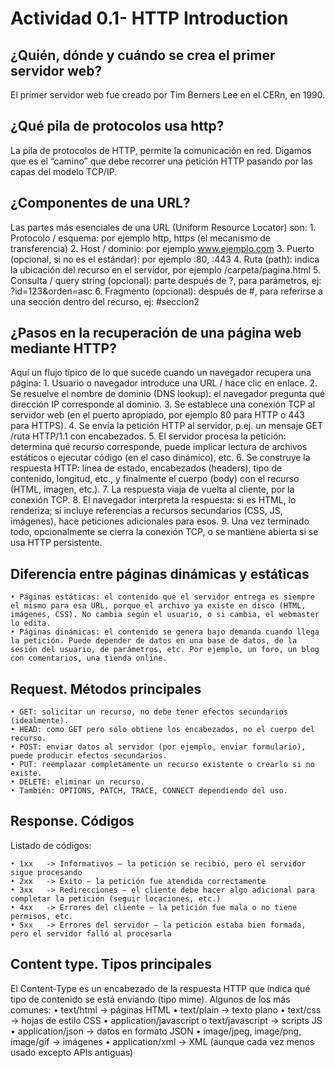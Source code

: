 # Actividad 0.1- HTTP Introduction

## ¿Quién, dónde y cuándo se crea el primer servidor web?

El primer servidor web fue creado por Tim Berners Lee en el CERn, en 1990.

## ¿Qué pila de protocolos usa http?
	
La pila de protocolos de HTTP, permite la comunicación en red. Digamos que es el “camino” que debe recorrer una petición HTTP pasando por las capas del modelo TCP/IP. 

## ¿Componentes de una URL?
	
Las partes más esenciales de una URL (Uniform Resource Locator) son:
    1. Protocolo / esquema: por ejemplo http, https (el mecanismo de transferencia)
    2. Host / dominio: por ejemplo www.ejemplo.com
    3. Puerto (opcional, si no es el estándar): por ejemplo :80, :443
    4. Ruta (path): indica la ubicación del recurso en el servidor, por ejemplo /carpeta/pagina.html
    5. Consulta / query string (opcional): parte después de ?, para parámetros, ej: ?id=123&orden=asc
    6. Fragmento (opcional): después de #, para referirse a una sección dentro del recurso, ej: #seccion2

## ¿Pasos en la recuperación de una página web mediante HTTP?
	
Aquí un flujo típico de lo que sucede cuando un navegador recupera una página:
    1. Usuario o navegador introduce una URL / hace clic en enlace.
    2. Se resuelve el nombre de dominio (DNS lookup): el navegador pregunta qué dirección IP corresponde al dominio.
    3. Se establece una conexión TCP al servidor web (en el puerto apropiado, por ejemplo 80 para HTTP o 443 para HTTPS).
    4. Se envía la petición HTTP al servidor, p.ej. un mensaje GET /ruta HTTP/1.1 con encabezados.
    5. El servidor procesa la petición: determina qué recurso corresponde, puede implicar lectura de archivos estáticos o ejecutar código (en el caso dinámico), etc.
    6. Se construye la respuesta HTTP: línea de estado, encabezados (headers), tipo de contenido, longitud, etc., y finalmente el cuerpo (body) con el recurso (HTML, imagen, etc.).
    7. La respuesta viaja de vuelta al cliente, por la conexión TCP.
    8. El navegador interpreta la respuesta: si es HTML, lo renderiza; si incluye referencias a recursos secundarios (CSS, JS, imágenes), hace peticiones adicionales para esos.
    9. Una vez terminado todo, opcionalmente se cierra la conexión TCP, o se mantiene abierta si se usa HTTP persistente.

## Diferencia entre páginas dinámicas y estáticas
	
    • Páginas estáticas: el contenido que el servidor entrega es siempre el mismo para esa URL, porque el archivo ya existe en disco (HTML, imágenes, CSS). No cambia según el usuario, o si cambia, el webmaster lo edita.
    • Páginas dinámicas: el contenido se genera bajo demanda cuando llega la petición. Puede depender de datos en una base de datos, de la sesión del usuario, de parámetros, etc. Por ejemplo, un foro, un blog con comentarios, una tienda online.

## Request. Métodos principales
	
    • GET: solicitar un recurso, no debe tener efectos secundarios (idealmente).
    • HEAD: como GET pero sólo obtiene los encabezados, no el cuerpo del recurso.
    • POST: enviar datos al servidor (por ejemplo, enviar formulario), puede producir efectos secundarios.
    • PUT: reemplazar completamente un recurso existente o crearlo si no existe.
    • DELETE: eliminar un recurso.
    • También: OPTIONS, PATCH, TRACE, CONNECT dependiendo del uso.


## Response. Códigos
	
Listado de códigos: 

    • 1xx	-> Informativos – la petición se recibió, pero el servidor sigue procesando
    • 2xx	-> Éxito – la petición fue atendida correctamente
    • 3xx	-> Redirecciones – el cliente debe hacer algo adicional para completar la petición (seguir locaciones, etc.)
    • 4xx	-> Errores del cliente – la petición fue mala o no tiene permisos, etc.
    • 5xx	-> Errores del servidor – la petición estaba bien formada, pero el servidor falló al procesarla


## Content type. Tipos principales

El Content‑Type es un encabezado 
de la respuesta HTTP que indica qué tipo de contenido se está enviando (tipo mime). Algunos de los más comunes:
    • text/html → páginas HTML
    • text/plain → texto plano
    • text/css → hojas de estilo CSS
    • application/javascript o text/javascript → scripts JS
    • application/json → datos en formato JSON
    • image/jpeg, image/png, image/gif → imágenes
    • application/xml → XML (aunque cada vez menos usado excepto APIs antiguas)




